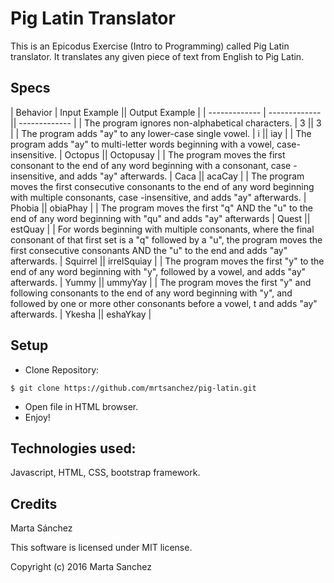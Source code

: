 # Pig Latin Translator

This is an Epicodus Exercise (Intro to Programming) called Pig Latin translator. It translates any given piece of text from English to Pig Latin.

## Specs

| Behavior      | Input Example || Output Example  |
| ------------- | ------------- || -------------   |
| The program ignores non-alphabetical characters.  | 3  || 3  |
| The program adds "ay" to any lower-case single vowel.  | i  || iay    |
| The program adds "ay" to multi-letter words beginning with a vowel, case-insensitive. | Octopus  || Octopusay   |
| The program moves the first consonant to the end of any word beginning with a consonant, case -insensitive, and adds "ay" afterwards.  | Caca  || acaCay    |
| The program moves the first consecutive consonants to the end of any word  beginning with multiple consonants, case -insensitive, and adds "ay" afterwards.  | Phobia  || obiaPhay    |
| The program moves the first "q" AND the "u" to the end of any word beginning with "qu" and adds "ay" afterwards  | Quest  || estQuay     |
| For words beginning with multiple consonants, where the final consonant of that first set is a "q" followed by a "u", the program moves the first consecutive consonants AND the "u" to the end and adds "ay" afterwards.  | Squirrel  || irrelSquiay  |
| The program moves the first "y" to the end of any word beginning with "y", followed by a vowel, and adds "ay" afterwards.  | Yummy  || ummyYay  |
| The program moves the first "y" and following consonants to the end of any word beginning with "y", and followed by one or more other consonants before a vowel, t and adds "ay" afterwards.  | Ykesha  || eshaYkay  |

## Setup

* Clone Repository:

```
$ git clone https://github.com/mrtsanchez/pig-latin.git
```

* Open file in HTML browser.
* Enjoy!

## Technologies used:

Javascript, HTML, CSS, bootstrap framework.

## Credits

Marta Sánchez

This software is licensed under MIT license.

Copyright (c) 2016 Marta Sanchez
